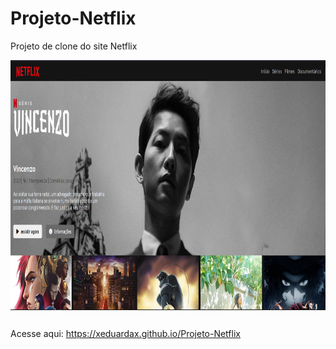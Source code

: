 # Projeto-Netflix
Projeto de clone do site Netflix

<img align="center" alt="Eduarda-Js" height="400px" width="800px" src="picture-readme.PNG">

## 

Acesse aqui: https://xeduardax.github.io/Projeto-Netflix

